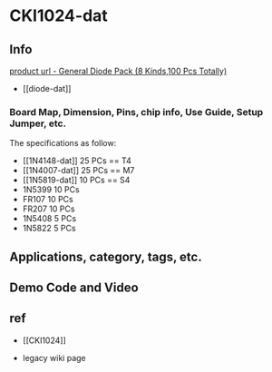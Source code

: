 
# CKI1024-dat

## Info

[product url - General Diode Pack (8 Kinds,100 Pcs Totally)](https://www.electrodragon.com/product/general-diode-pack/)

- [[diode-dat]]

### Board Map, Dimension, Pins, chip info, Use Guide, Setup Jumper, etc.

The specifications as follow:

- [[1N4148-dat]]  25 PCs == T4
- [[1N4007-dat]]  25 PCs == M7
- [[1N5819-dat]]  10 PCs == S4
- 1N5399  10 PCs
- FR107   10 PCs
- FR207  10 PCs
- 1N5408  5 PCs
- 1N5822  5 PCs


## Applications, category, tags, etc. 

## Demo Code and Video

## ref 

- [[CKI1024]] 

- legacy wiki page 


